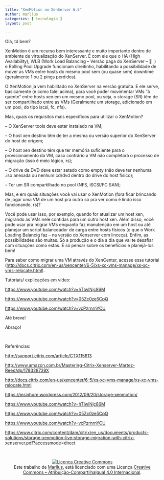 ```yaml
---
title: "XenMotion no XenServer 6.5"
author: marllus
categories: [ tecnologia ]
layout: post

---
```

Olá, td bem?

XenMotion é um recurso bem interessante e muito importante dentro de ambiente de virtualização do XenServer. É com ele que o HA (High Availability), WLB (Work Load Balancing &#8211; Versão paga do XenServer &#8211; 🙁  ) e Rolling Pool Upgrade funcionam direitinho, habilitando a possibilidade de mover as VMs entre hosts do mesmo pool sem (ou quase sem) downtime (geralmente 1 ou 2 pings perdidos).

O XenMotion já vem habilitado no XenServer na versão gratuita. E ele serve, basicamente (e como falei acima), para você poder movimentar VMs &#8220;à quente&#8221; entre hosts xen em um mesmo pool, ou seja, o storage (SR) têm de ser compartilhado entre as VMs (Geralmente um storage, adicionado em um pool, do tipo iscsi, fc, nfs).

Mas, quais os requisitos mais específicos para utilizar o XenMotion?

&#8211; O XenServer tools deve estar instalado na VM;
  
&#8211; O host xen destino têm de ter a mesma ou versão superior do XenServer do host de origem;
  
&#8211; O host xen destino têm que ter memória suficiente para o provisionamento da VM, caso contrário a VM não completará o processo de migração (isso é meio lógico, rs);
  
&#8211; O drive de DVD deve estar setado como empty (não deve ter nenhuma .iso anexada ou nenhum cd/dvd dentro do drive do host físico);
  
&#8211; Ter um SR compartilhado no pool (NFS, iSCSI/FC SAN);

Mas, e em quais situações você vai usar o XenMotion (fora ficar brincando de jogar uma VM de um host pra outro só pra ver como é lindo isso funcionando, rs)?
  
Você pode usar isso, por exemplo, quando for atualizar um host xen, migrando as VMs nele contidas para um outro host xen. Além disso, você pode usar pra migrar VMs enquanto faz manutenção em um host ou até planejar um script balanceador de carga entre hosts físicos (o que o Work Loading Balancig faz &#8211; na versão do Xenserver com linceça). Enfim, as possibilidades são muitas. Só a produção e o dia a dia que vai te desafiar com situações como estas. É só pensar sobre os benefícios e planejá-los bem!

Para saber como migrar uma VM através do XenCenter, acesse esse tutorial (<a href="http://docs.citrix.com/en-us/xencenter/6-5/xs-xc-vms-manage/xs-xc-vms-relocate.html" target="_blank">http://docs.citrix.com/en-us/xencenter/6-5/xs-xc-vms-manage/xs-xc-vms-relocate.html</a>).

Tutoriais/ explicações em vídeo:
  
<a href="https://www.youtube.com/watch?v=hTlwlNjc86M" target="_blank">https://www.youtube.com/watch?v=hTlwlNjc86M</a>
  
<a href="https://www.youtube.com/watch?v=05Zc0ze5CpQ" target="_blank">https://www.youtube.com/watch?v=05Zc0ze5CpQ</a>
  
<a href="https://www.youtube.com/watch?v=vcPzrnrnYCU" target="_blank">https://www.youtube.com/watch?v=vcPzrnrnYCU</a>

Até breve!
  
Abraço!

&nbsp;

Referências:
  
<a href="http://support.citrix.com/article/CTX115813" target="_blank">http://support.citrix.com/article/CTX115813</a>
  
<a href="http://www.amazon.com.br/Mastering-Citrix-Xenserver-Martez-Reed/dp/178328739X" target="_blank">http://www.amazon.com.br/Mastering-Citrix-Xenserver-Martez-Reed/dp/178328739X</a>
  
<a href="http://docs.citrix.com/en-us/xencenter/6-5/xs-xc-vms-manage/xs-xc-vms-relocate.html" target="_blank">http://docs.citrix.com/en-us/xencenter/6-5/xs-xc-vms-manage/xs-xc-vms-relocate.html</a>
  
<a href="https://msinhore.wordpress.com/2012/09/20/storage-xenmotion/" target="_blank">https://msinhore.wordpress.com/2012/09/20/storage-xenmotion/</a>
  
<a href="https://www.youtube.com/watch?v=hTlwlNjc86M" target="_blank">https://www.youtube.com/watch?v=hTlwlNjc86M</a>
  
<a href="https://www.youtube.com/watch?v=05Zc0ze5CpQ" target="_blank">https://www.youtube.com/watch?v=05Zc0ze5CpQ</a>
  
<a href="https://www.youtube.com/watch?v=vcPzrnrnYCU" target="_blank">https://www.youtube.com/watch?v=vcPzrnrnYCU</a>
  
<a href="https://www.citrix.com/content/dam/citrix/en_us/documents/products-solutions/storage-xenmotion-live-storage-migration-with-citrix-xenserver.pdf?accessmode=direct" target="_blank">https://www.citrix.com/content/dam/citrix/en_us/documents/products-solutions/storage-xenmotion-live-storage-migration-with-citrix-xenserver.pdf?accessmode=direct</a>

&nbsp;

<p style="text-align: center;">
  <a href="http://creativecommons.org/licenses/by-sa/4.0/" rel="license"><img style="border-width: 0;" src="https://i.creativecommons.org/l/by-sa/4.0/88x31.png" alt="Licença Creative Commons" /></a><br /> Este trabalho de <a href="http://ports.marllus.com">Marllus</a>, está licenciado com uma Licença <a href="http://creativecommons.org/licenses/by-sa/4.0/" rel="license">Creative Commons &#8211; Atribuição-CompartilhaIgual 4.0 Internacional</a>.
</p>
